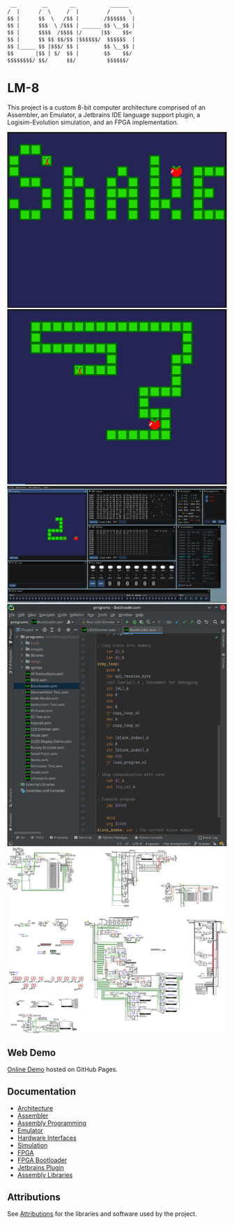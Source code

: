 ```
 __        __       __           ______  
/  |      /  \     /  |         /      \ 
$$ |      $$  \   /$$ |        /$$$$$$  |
$$ |      $$$  \ /$$$ | ______ $$ \__$$ |
$$ |      $$$$  /$$$$ |/      |$$    $$< 
$$ |      $$ $$ $$/$$ |$$$$$$/  $$$$$$  |
$$ |_____ $$ |$$$/ $$ |        $$ \__$$ |
$$       |$$ | $/  $$ |        $$    $$/ 
$$$$$$$$/ $$/      $$/          $$$$$$/                               
```

# LM-8
This project is a custom 8-bit computer architecture comprised of an Assembler, an Emulator, a
Jetbrains IDE language support plugin, a Logisim-Evolution simulation, and an FPGA implementation.

![Snake Title Screen](media/snake_title.png)
![Snake Game](media/snake_game.png)
![Debugger](media/debugger.png)
![IDE](media/ide.png)
![Simulation](media/simulation.png)

## Web Demo
[Online Demo](https://thelogicmaster.github.io/lm8/) hosted on GitHub Pages.

## Documentation
- [Architecture](ARCHITECTURE.md)
- [Assembler](ASSEMBLER.md)
- [Assembly Programming](PROGRAMMING.md)
- [Emulator](EMULATOR.md)
- [Hardware Interfaces](HARDWARE.md)
- [Simulation](SIMULATION.md)
- [FPGA](FPGA.md)
- [FPGA Bootloader](BOOTLOADER.md)
- [Jetbrains Plugin](PLUGIN.md)
- [Assembly Libraries](LIBRARIES.md)

## Attributions
See [Attributions](ATTRIBUTIONS.md) for the libraries and software used by the project.
